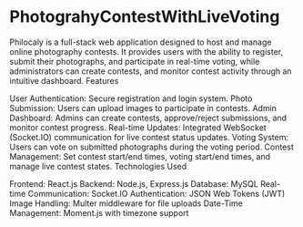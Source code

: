 # PhotograhyContestWithLiveVoting
Philocaly is a full-stack web application designed to host and manage online photography contests. It provides users with the ability to register, submit their photographs, and participate in real-time voting, while administrators can create contests, and monitor contest activity through an intuitive dashboard.
Features

User Authentication: Secure registration and login system.
Photo Submission: Users can upload images to participate in contests.
Admin Dashboard: Admins can create contests, approve/reject submissions, and monitor contest progress.
Real-time Updates: Integrated WebSocket (Socket.IO) communication for live contest status updates.
Voting System: Users can vote on submitted photographs during the voting period.
Contest Management: Set contest start/end times, voting start/end times, and manage live contest states.
Technologies Used

Frontend: React.js
Backend: Node.js, Express.js
Database: MySQL
Real-time Communication: Socket.IO
Authentication: JSON Web Tokens (JWT)
Image Handling: Multer middleware for file uploads
Date-Time Management: Moment.js with timezone support
